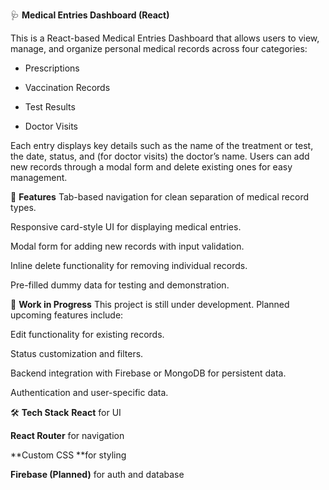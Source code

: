 🩺 **Medical Entries Dashboard (React)**

This is a React-based Medical Entries Dashboard that allows users to view, manage, and organize personal medical records across four categories:

- Prescriptions

- Vaccination Records

- Test Results

- Doctor Visits

Each entry displays key details such as the name of the treatment or test, the date, status, and (for doctor visits) the doctor’s name. Users can add new records through a modal form and delete existing ones for easy management.

🔧 **Features**
Tab-based navigation for clean separation of medical record types.

Responsive card-style UI for displaying medical entries.

Modal form for adding new records with input validation.

Inline delete functionality for removing individual records.

Pre-filled dummy data for testing and demonstration.

🚧 **Work in Progress**
This project is still under development. Planned upcoming features include:

Edit functionality for existing records.

Status customization and filters.

Backend integration with Firebase or MongoDB for persistent data.

Authentication and user-specific data.

🛠️ **Tech Stack**
**React** for UI

**React Router** for navigation

**Custom CSS **for styling

**Firebase (Planned)** for auth and database
